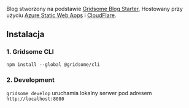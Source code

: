 Blog stworzony na podstawie [Gridsome Blog Starter](https://github.com/gridsome/gridsome-starter-blog), 
Hostowany przy użyciu [Azure Static Web Apps](https://azure.microsoft.com/en-us/services/app-service/static/) i [CloudFlare](https://www.cloudflare.com/).

## Instalacja

### 1. Gridsome CLI

`npm install --global @gridsome/cli`

### 2. Development

`gridsome develop` uruchamia lokalny serwer pod adresem `http://localhost:8080`